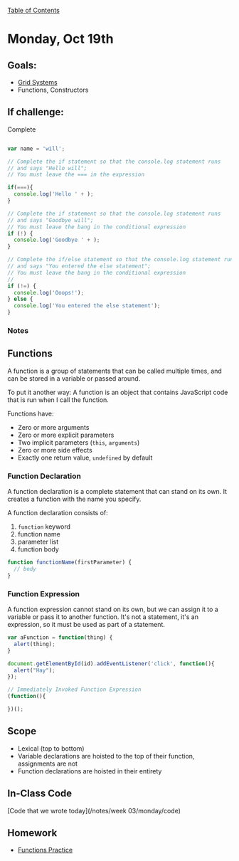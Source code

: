 [Table of Contents](/README.md)

# Monday, Oct 19th

## Goals:
* [Grid Systems](/units/grid-systems)
* Functions, Constructors

## If challenge:

Complete
```js

var name = 'will';

// Complete the if statement so that the console.log statement runs
// and says "Hello will";
// You must leave the === in the expression

if(===){
  console.log('Hello ' + );
}

// Complete the if statement so that the console.log statement runs
// and says "Goodbye will";
// You must leave the bang in the conditional expression
if (!) {
  console.log('Goodbye ' + );
}

// Complete the if/else statement so that the console.log statement runs
// and says "You entered the else statement";
// You must leave the bang in the conditional expression
//
if (!=) {
  console.log('Ooops!');
} else {
  console.log('You entered the else statement');
}
```


### Notes

## Functions

A function is a group of statements that can be called multiple times, and can
be stored in a variable or passed around.

To put it another way: A function is an object that contains JavaScript code
that is run when I call the function.

Functions have:
- Zero or more arguments
- Zero or more explicit parameters
- Two implicit parameters (`this`, `arguments`)
- Zero or more side effects
- Exactly one return value, `undefined` by default

### Function Declaration
A function declaration is a complete statement that can stand on its own. It
creates a function with the name you specify.

A function declaration consists of:
1. `function` keyword
2. function name
3. parameter list
4. function body

```js
function functionName(firstParameter) {
  // body
}
```

### Function Expression
A function expression cannot stand on its own, but we can assign it to a
variable or pass it to another function.  It's not a statement, it's an
expression, so it must be used as part of a statement.

```js
var aFunction = function(thing) {
  alert(thing);
}

document.getElementById(id).addEventListener('click', function(){
  alert("Hay");
});

// Immediately Invoked Function Expression
(function(){

})();
```

## Scope
- Lexical (top to bottom)
- Variable declarations are hoisted to the top of their function, assignments
  are not
- Function declarations are hoisted in their entirety

## In-Class Code
[Code that we wrote today](/notes/week 03/monday/code)

## Homework

* [Functions Practice](https://github.com/theironyard-frontend-nashville/assignments/tree/cohort2/week03/mon)
